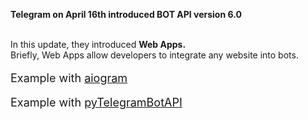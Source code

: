 **Telegram on April 16th introduced BOT API version 6.0**
<br><br>

In this update, they introduced **Web Apps.**<br>
Briefly, Web Apps allow developers to integrate any website into bots.
<br>

<p style="font-size: 18px">
    Example with <a href="https://github.com/aiogram/aiogram">aiogram</a>
</p>
<p style="font-size: 18px">
Example with <a href="https://github.com/eternnoir/pyTelegramBotAPI">pyTelegramBotAPI</a>
</p>